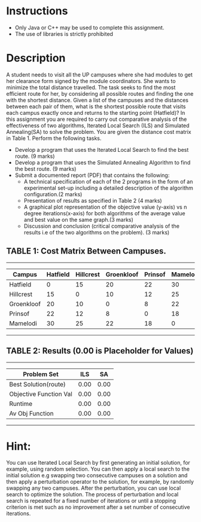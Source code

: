 # Instructions
- Only Java or C++ may be used to complete this assignment.
- The use of libraries is strictly prohibited

# Description
A student needs to visit all the UP campuses where she had modules to get her clearance form signed by the module coordinators. She wants to minimize the total distance travelled. The task seeks to find the most efficient route for her, by considering all possible routes and finding the one with the shortest distance. Given a list of the campuses and the distances between each pair of them, what is the shortest possible route that visits each campus exactly once and returns to the starting point (Hatfield)? In this assignment you are required to carry out comparative analysis of the effectiveness of two algorithms, Iterated Local Search (ILS) and Simulated Annealing(SA) to solve the problem. You are given the distance cost matrix in Table 1. Perform the following tasks.
- Develop a program that uses the Iterated Local Search to find the best route. (9 marks)
- Develop a program that uses the Simulated Annealing Algorithm to find the best route. (9 marks)
- Submit a documented report (PDF) that contains the following:
	- A technical specification of each of the 2 programs in the form of an experimental set-up including a detailed description of the algorithm configuration.(2 marks)
	- Presentation of results as specified in Table 2 (4 marks)
	- A graphical plot representation of the objective value (y-axis) vs n degree iterations(x-axis) for both algorithms of the average value and best value on the same graph.(3 marks)
	- Discussion and conclusion (critical comparative analysis of the results i.e of the two algorithms on the problem). (3 marks)

## TABLE 1: Cost Matrix Between Campuses.
--------------------------------------------------------------------------------------------------
 Campus		| Hatfield     	| Hillcrest	| Groenkloof    | Prinsof 	| Mamelodi
----------------|---------------|---------------|---------------|---------------|-----------------
 Hatfield	| 0		| 15		| 20		| 22		| 30
 Hillcrest	| 15		| 0		| 10		| 12		| 25
 Groenkloof	| 20		| 10		| 0		| 8		| 22
 Prinsof	| 22		| 12		| 8		| 0		| 18
 Mamelodi	| 30		| 25		| 22		| 18		| 0
--------------------------------------------------------------------------------------------------


## TABLE 2: Results (0.00 is Placeholder for Values)
--------------------------------------------------------
 Problem Set		| ILS     	| SA	
------------------------|---------------|---------------	
 Best Solution(route)	| 0.00		| 0.00		
 Objective Function Val	| 0.00		| 0.00		
 Runtime		| 0.00		| 0.00		
 Av Obj Function	| 0.00		| 0.00	
--------------------------------------------------------

# Hint:
You can use Iterated Local Search by first generating an initial solution, for example, using random selection. You can then apply a local search to the initial solution e.g swapping two consecutive campuses on a solution and then apply a perturbation operator to the solution, for example, by randomly swapping any two campuses. After the perturbation, you can use local search to optimize the solution. The process of perturbation and local search is repeated for a fixed number of iterations or until a stopping criterion is met such as no improvement after a set number of consecutive iterations.